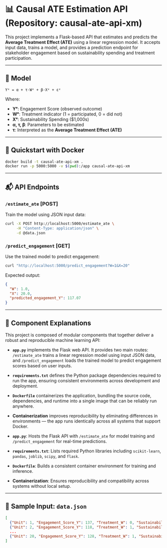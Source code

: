 # 📊 Causal ATE Estimation API (Repository: causal-ate-api-xm)

This project implements a Flask-based API that estimates and predicts the **Average Treatment Effect (ATE)** using a linear regression model. It accepts input data, trains a model, and provides a prediction endpoint for stakeholder engagement based on sustainability spending and treatment participation.

---

## 🧠 Model

```
Yᵉ = α + τ·Wᵉ + β·Xᵉ + εᵉ
```

Where:
- **Yᵉ**: Engagement Score (observed outcome)
- **Wᵉ**: Treatment indicator (1 = participated, 0 = did not)
- **Xᵉ**: Sustainability Spending ($1,000s)
- **α, τ, β**: Parameters to be estimated
- **τ**: Interpreted as the **Average Treatment Effect (ATE)**

---

## 🚀 Quickstart with Docker

```bash
docker build -t causal-ate-api-xm .
docker run -p 5000:5000 -v $(pwd):/app causal-ate-api-xm
```

---

## 📬 API Endpoints

### `/estimate_ate` [POST]
Train the model using JSON input data:

```bash
curl -X POST http://localhost:5000/estimate_ate \
     -H "Content-Type: application/json" \
     -d @data.json
```

### `/predict_engagement` [GET]
Use the trained model to predict engagement:

```bash
curl "http://localhost:5000/predict_engagement?W=1&X=20"
```

Expected output:
```json
{
  "W": 1.0,
  "X": 20.0,
  "predicted_engagement_Y": 117.07
}
```

---

## 🦜 Component Explanations

This project is composed of modular components that together deliver a robust and reproducible machine learning API:

- **`app.py`** implements the Flask web API. It provides two main routes: `/estimate_ate` trains a linear regression model using input JSON data, and `/predict_engagement` loads the trained model to predict engagement scores based on user inputs.
- **`requirements.txt`** defines the Python package dependencies required to run the app, ensuring consistent environments across development and deployment.
- **`Dockerfile`** containerizes the application, bundling the source code, dependencies, and runtime into a single image that can be reliably run anywhere.
- **Containerization** improves reproducibility by eliminating differences in environments — the app runs identically across all systems that support Docker.

- **`app.py`**: Hosts the Flask API with `/estimate_ate` for model training and `/predict_engagement` for real-time predictions.
- **`requirements.txt`**: Lists required Python libraries including `scikit-learn`, `pandas`, `joblib`, `scipy`, and `flask`.
- **`Dockerfile`**: Builds a consistent container environment for training and inference.
- **Containerization**: Ensures reproducibility and compatibility across systems without local setup.

---

## 📆 Sample Input: `data.json`

```json
[
  {"Unit": 1, "Engagement_Score_Y": 137, "Treatment_W": 0, "Sustainability_Spending_X": 19.8},
  {"Unit": 2, "Engagement_Score_Y": 118, "Treatment_W": 1, "Sustainability_Spending_X": 23.4},
  ...
  {"Unit": 20, "Engagement_Score_Y": 128, "Treatment_W": 1, "Sustainability_Spending_X": 22.8}
]
```
